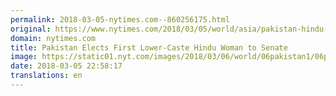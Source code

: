 ```yaml
---
permalink: 2018-03-05-nytimes.com--860256175.html
original: https://www.nytimes.com/2018/03/05/world/asia/pakistan-hindu-woman-senate.html?partner=rss&amp;emc=rss
domain: nytimes.com
title: Pakistan Elects First Lower-Caste Hindu Woman to Senate
image: https://static01.nyt.com/images/2018/03/06/world/06pakistan1/06pakistan1-mediumThreeByTwo440.jpg
date: 2018-03-05 22:58:17
translations: en
---
```


